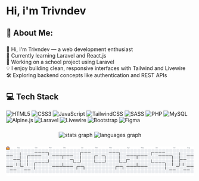 <h1 align="left">Hi, i'm Trivndev</h1>

###

<h2 align="left">💫 About Me:</h2>

###

<p align="left"> 👋 Hi, I'm Trivndev — a web development enthusiast<br>
  🌱 Currently learning Laravel and React.js<br>
  🔭 Working on a school project using Laravel<br>
  💡 I enjoy building clean, responsive interfaces with Tailwind and Livewire<br>
  🛠️ Exploring backend concepts like authentication and REST APIs<br></p>

###

<h2 align="left">💻 Tech Stack</h2>

![HTML5](https://img.shields.io/badge/html5-%23E34F26.svg?style=for-the-badge&logo=html5&logoColor=white) ![CSS3](https://img.shields.io/badge/css3-%231572B6.svg?style=for-the-badge&logo=css3&logoColor=white) ![JavaScript](https://img.shields.io/badge/javascript-%23323330.svg?style=for-the-badge&logo=javascript&logoColor=%23F7DF1E) ![TailwindCSS](https://img.shields.io/badge/tailwindcss-%2338B2AC.svg?style=for-the-badge&logo=tailwind-css&logoColor=white) ![SASS](https://img.shields.io/badge/SASS-hotpink.svg?style=for-the-badge&logo=SASS&logoColor=white) ![PHP](https://img.shields.io/badge/php-%23777BB4.svg?style=for-the-badge&logo=php&logoColor=white) ![MySQL](https://img.shields.io/badge/mysql-4479A1.svg?style=for-the-badge&logo=mysql&logoColor=white) ![Alpine.js](https://img.shields.io/badge/alpinejs-white.svg?style=for-the-badge&logo=alpinedotjs&logoColor=%238BC0D0) ![Laravel](https://img.shields.io/badge/laravel-%23FF2D20.svg?style=for-the-badge&logo=laravel&logoColor=white) ![Livewire](https://img.shields.io/badge/livewire-%234e56a6.svg?style=for-the-badge&logo=livewire&logoColor=white) ![Bootstrap](https://img.shields.io/badge/bootstrap-%238511FA.svg?style=for-the-badge&logo=bootstrap&logoColor=white) ![Figma](https://img.shields.io/badge/figma-%23F24E1E.svg?style=for-the-badge&logo=figma&logoColor=white)

###

<div align="left">
<div align="center">
  <img src="https://github-readme-stats.vercel.app/api?username=trivndev&hide_title=false&hide_rank=false&show_icons=true&include_all_commits=true&count_private=true&disable_animations=false&theme=default&locale=en&hide_border=false&order=1&custom_title=Trivndev's%20Github%20Stats" height="150" alt="stats graph"  />
  <img src="https://github-readme-stats.vercel.app/api/top-langs?username=trivndev&locale=en&hide_title=false&layout=compact&card_width=320&langs_count=5&theme=default&hide_border=false&order=2" height="150" alt="languages graph"  />
</div>

</div>

###

<picture>
  <source media="(prefers-color-scheme: dark)" srcset="https://raw.githubusercontent.com/trivndev/trivndev/output/pacman-contribution-graph-dark.svg">
  <source media="(prefers-color-scheme: light)" srcset="https://raw.githubusercontent.com/trivndev/trivndev/output/pacman-contribution-graph.svg">
  <img alt="pacman contribution graph" src="https://raw.githubusercontent.com/trivndev/trivndev/output/pacman-contribution-graph.svg">
</picture>

###
